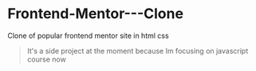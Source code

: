 # Frontend-Mentor---Clone
Clone of popular frontend mentor site in html css



>It's a side project at the moment
because Im focusing on javascript course now
